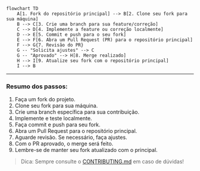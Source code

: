 ```mermaid
flowchart TD
    A[1. Fork do repositório principal] --> B[2. Clone seu fork para sua máquina]
    B --> C[3. Crie uma branch para sua feature/correção]
    C --> D[4. Implemente a feature ou correção localmente]
    D --> E[5. Commit e push para o seu fork]
    E --> F[6. Abra um Pull Request (PR) para o repositório principal]
    F --> G{7. Revisão do PR}
    G -- "Solicita ajustes" --> C
    G -- "Aprovado" --> H[8. Merge realizado]
    H --> I[9. Atualize seu fork com o repositório principal]
    I --> B
```

---

### Resumo dos passos:

1. Faça um fork do projeto.
2. Clone seu fork para sua máquina.
3. Crie uma branch específica para sua contribuição.
4. Implemente e teste localmente.
5. Faça commit e push para seu fork.
6. Abra um Pull Request para o repositório principal.
7. Aguarde revisão. Se necessário, faça ajustes.
8. Com o PR aprovado, o merge será feito.
9. Lembre-se de manter seu fork atualizado com o principal.

> Dica: Sempre consulte o [CONTRIBUTING.md](../../CONTRIBUTING.md) em caso de dúvidas!

